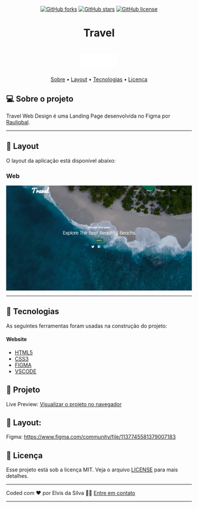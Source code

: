 <p align="center">
  <a href="https://github.com/elvisdasilva/travel-web-design-landing-page/network"><img alt="GitHub forks" src="https://img.shields.io/github/forks/elvisdasilva/travel-web-design-landing-page"></a>
  <a href="https://github.com/elvisdasilva/travel-web-design-landing-page/stargazers"><img alt="GitHub stars" src="https://img.shields.io/github/stars/elvisdasilva/travel-web-design-landing-page"></a>
  <a href="https://github.com/elvisdasilva/travel-web-design-landing-page/blob/main/LICENSE"><img alt="GitHub license" src="https://img.shields.io/github/license/elvisdasilva/travel-web-design-landing-page?color=blue"></a>
</p>

<h1 align="center">
  Travel
</h1>
<h1 align="center">
<img alt="Logo do Projeto" title="#Logo-do-projeto" src="./assets/img/logo.png" width="100p"/>
</h1>

<p align="center">
 <a href="#-sobre-o-projeto">Sobre</a> •
 <a href="#-layout">Layout</a> • 
 <a href="#-tecnologias">Tecnologias</a> • 
 <a href="#user-content--licença">Licença</a>
</p>


## 💻 Sobre o projeto

Travel Web Design é uma Landing Page desenvolvida no Figma por [Rauliqbal](https://www.figma.com/@rauliqbal).

---

## 🎨 Layout

O layout da aplicação está disponível abaixo:

### Web

<p align="center" style="display: flex; align-items: flex-start; justify-content: center;">
  <img alt="Preview do projeto" title="#Logo-do-projeto" src="preview.gif" width="100%" class="bg">

---

## 🚀 Tecnologias


As seguintes ferramentas foram usadas na construção do projeto:

#### **Website**
- [HTML5](https://www.w3schools.com/html/)  
- [CSS3](https://www.w3schools.com/css/default.asp)
- [FIGMA](https://www.figma.com/)
- [VSCODE](https://code.visualstudio.com/)


## 🚧 Projeto

Live Preview: [Visualizar o projeto no navegador](https://travel-web-design-landing-page.vercel.app/)

## 🎨 Layout:

Figma: https://www.figma.com/community/file/1137745581379007183

## 📝 Licença

Esse projeto está sob a licença MIT. Veja o arquivo [LICENSE](LICENSE) para mais detalhes.

---

Coded com ❤️ por Elvis da Silva 👋🏽 <a class="link__" href="https://www.linkedin.com/in/elvisdasilva">Entre em contato</a>

---
